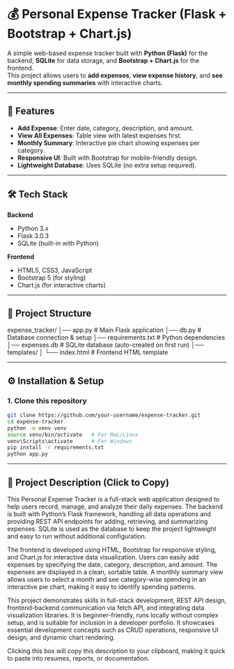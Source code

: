 # 💰 Personal Expense Tracker (Flask + Bootstrap + Chart.js)

A simple web-based expense tracker built with **Python (Flask)** for the backend, **SQLite** for data storage, and **Bootstrap + Chart.js** for the frontend.  
This project allows users to **add expenses**, **view expense history**, and **see monthly spending summaries** with interactive charts.

---

## 🚀 Features
- **Add Expense**: Enter date, category, description, and amount.
- **View All Expenses**: Table view with latest expenses first.
- **Monthly Summary**: Interactive pie chart showing expenses per category.
- **Responsive UI**: Built with Bootstrap for mobile-friendly design.
- **Lightweight Database**: Uses SQLite (no extra setup required).

---

## 🛠 Tech Stack
**Backend**  
- Python 3.x  
- Flask 3.0.3  
- SQLite (built-in with Python)  

**Frontend**  
- HTML5, CSS3, JavaScript  
- Bootstrap 5 (for styling)  
- Chart.js (for interactive charts)  

---

## 📂 Project Structure
expense_tracker/
│── app.py # Main Flask application
│── db.py # Database connection & setup
│── requirements.txt # Python dependencies
│── expenses.db # SQLite database (auto-created on first run)
│── templates/
│ └── index.html # Frontend HTML template

---

## ⚙️ Installation & Setup

### 1. Clone this repository
```bash
git clone https://github.com/your-username/expense-tracker.git
cd expense-tracker
python -m venv venv
source venv/bin/activate   # For Mac/Linux
venv\Scripts\activate      # For Windows
pip install -r requirements.txt
python app.py
```
---

## 📄 Project Description (Click to Copy)
<span onclick="()=>navigator.clipboard.writeText(this.innerText)">
This Personal Expense Tracker is a full-stack web application designed to help users record, manage, and analyze their daily expenses. The backend is built with Python’s Flask framework, handling all data operations and providing REST API endpoints for adding, retrieving, and summarizing expenses. SQLite is used as the database to keep the project lightweight and easy to run without additional configuration.

The frontend is developed using HTML, Bootstrap for responsive styling, and Chart.js for interactive data visualization. Users can easily add expenses by specifying the date, category, description, and amount. The expenses are displayed in a clean, sortable table. A monthly summary view allows users to select a month and see category-wise spending in an interactive pie chart, making it easy to identify spending patterns.

This project demonstrates skills in full-stack development, REST API design, frontend-backend communication via fetch API, and integrating data visualization libraries. It is beginner-friendly, runs locally without complex setup, and is suitable for inclusion in a developer portfolio. It showcases essential development concepts such as CRUD operations, responsive UI design, and dynamic chart rendering.

Clicking this box will copy this description to your clipboard, making it quick to paste into resumes, reports, or documentation.
</span>



